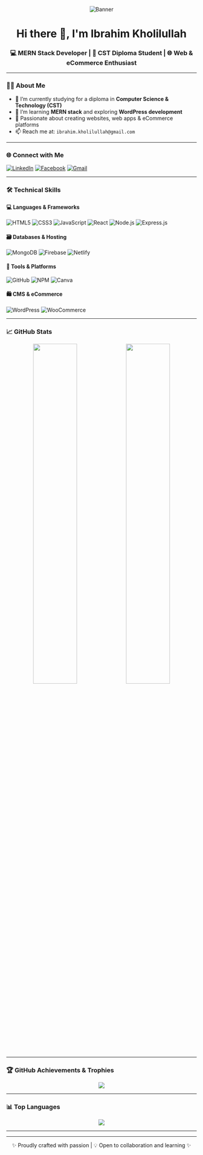 <!-- Banner -->
<p align="center">
  <img src="[https://github.com/user-attachments/assets/ee8137f5-fdc0-48e3-8a36-190544a12373](https://github.com/ibrahimkholilullah-web/ibrahimkholilullah-web/blob/b9f7a0721e71268fb81d9a630e4fd15f54668918/Black%20and%20Purple%20Gradient%20Neon%20Futuristic%20Technology%20LinkedIn%20Banner.png)" alt="Banner" />
</p>

<!-- Profile Header -->
<h1 align="center">Hi there 👋, I'm Ibrahim Kholilullah</h1>
<h3 align="center">💻 MERN Stack Developer | 📘 CST Diploma Student | 🌐 Web & eCommerce Enthusiast</h3>

---

### 👨‍💻 About Me

- 🔭 I’m currently studying for a diploma in **Computer Science & Technology (CST)**
- 🌱 I’m learning **MERN stack** and exploring **WordPress development**
- 💼 Passionate about creating websites, web apps & eCommerce platforms
- 📫 Reach me at: `ibrahim.kholilullah@gmail.com`

---

### 🌐 Connect with Me

[![LinkedIn](https://img.shields.io/badge/-LinkedIn-blue?style=for-the-badge&logo=linkedin)](https://www.linkedin.com/in/ibrahim-khalil-895400304/) 
[![Facebook](https://img.shields.io/badge/Facebook-1877F2?style=for-the-badge&logo=facebook&logoColor=white)](https://www.facebook.com/profile.php?id=100084535035397)
[![Gmail](https://img.shields.io/badge/Gmail-D14836?style=for-the-badge&logo=gmail&logoColor=white)](mailto:ibrahim.kholilullah@gmail.com)

---

### 🛠️ Technical Skills

#### 💻 Languages & Frameworks  
![HTML5](https://img.shields.io/badge/HTML5-e34c26?style=flat&logo=html5&logoColor=white)
![CSS3](https://img.shields.io/badge/CSS3-264de4?style=flat&logo=css3&logoColor=white)
![JavaScript](https://img.shields.io/badge/JavaScript-f7df1e?style=flat&logo=javascript&logoColor=black)
![React](https://img.shields.io/badge/React-61DAFB?style=flat&logo=react&logoColor=black)
![Node.js](https://img.shields.io/badge/Node.js-339933?style=flat&logo=node-dot-js&logoColor=white)
![Express.js](https://img.shields.io/badge/Express.js-000000?style=flat&logo=express&logoColor=white)

#### 🗃️ Databases & Hosting  
![MongoDB](https://img.shields.io/badge/MongoDB-4ea94b?style=flat&logo=mongodb&logoColor=white)
![Firebase](https://img.shields.io/badge/Firebase-ffca28?style=flat&logo=firebase&logoColor=black)
![Netlify](https://img.shields.io/badge/Netlify-00C7B7?style=flat&logo=netlify&logoColor=white)

#### 🔧 Tools & Platforms  
![GitHub](https://img.shields.io/badge/GitHub-181717?style=flat&logo=github&logoColor=white)
![NPM](https://img.shields.io/badge/NPM-CB3837?style=flat&logo=npm&logoColor=white)
![Canva](https://img.shields.io/badge/Canva-00C4CC?style=flat&logo=canva&logoColor=white)

#### 🛍️ CMS & eCommerce  
![WordPress](https://img.shields.io/badge/WordPress-21759b?style=flat&logo=wordpress&logoColor=white)
![WooCommerce](https://img.shields.io/badge/WooCommerce-96588a?style=flat&logo=woocommerce&logoColor=white)

---

### 📈 GitHub Stats

<p align="center">
  <img src="https://github-readme-stats.vercel.app/api?username=ibrahimkholilullah-web&theme=react&hide_border=false&include_all_commits=true&count_private=true" width="48%"/>
  <img src="https://github-readme-streak-stats.herokuapp.com?user=ibrahimkholilullah-web&theme=react&hide_border=false" width="48%"/>
</p>

---

### 🏆 GitHub Achievements & Trophies

<p align="center">
  <img src="https://github-profile-trophy.vercel.app/?username=ibrahimkholilullah-web&theme=algolia&no-frame=true&row=1&column=7" />
</p>

---

### 📊 Top Languages

<p align="center">
  <img src="https://github-readme-stats.vercel.app/api/top-langs/?username=ibrahimkholilullah-web&layout=compact&theme=react&hide_border=false" />
</p>

---

---

<!-- Custom footer -->
<p align="center">✨ Proudly crafted with passion | 💡 Open to collaboration and learning ✨</p>

